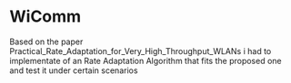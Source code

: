 # WiComm
Based on the paper Practical_Rate_Adaptation_for_Very_High_Throughput_WLANs 
i had to implementate of an Rate Adaptation Algorithm that fits the proposed
one and test it under certain scenarios
